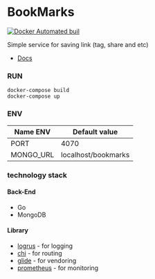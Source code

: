 # BookMarks

[![Docker Automated buil](https://img.shields.io/docker/automated/jrottenberg/ffmpeg.svg)](https://hub.docker.com/r/batazor/go-bookmarks/)

Simple service for saving link (tag, share and etc)

- [Docs](https://documenter.getpostman.com/view/95030/go-bookmarks/6n7Srf9)

### RUN

```
docker-compose build
docker-compose up
```

### ENV

| Name ENV         | Default value             |
|------------------|---------------------------|
| PORT             | 4070                      |
| MONGO_URL        | localhost/bookmarks       |

### technology stack

#### Back-End

* Go
* MongoDB

#### Library

+ [logrus](github.com/Sirupsen/logrus) - for logging
+ [chi](github.com/pressly/chi) - for routing
+ [glide](github.com/Masterminds/glide) - for vendoring
+ [prometheus](https://github.com/prometheus/client_golang) - for monitoring